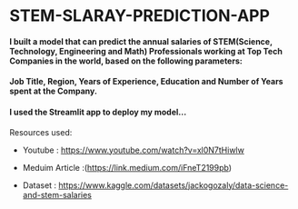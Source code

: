 # STEM-SLARAY-PREDICTION-APP

####  I built a model that can predict the annual salaries of STEM(Science, Technology, Engineering and Math) Professionals working at Top Tech Companies in the world, based on the following parameters:
####  Job Title, Region, Years of Experience, Education and Number of Years spent at the Company.
#### I used the Streamlit app to deploy my model...



Resources used:
* Youtube : https://www.youtube.com/watch?v=xl0N7tHiwlw

* Meduim Article :(https://link.medium.com/iFneT2199pb)
* Dataset : https://www.kaggle.com/datasets/jackogozaly/data-science-and-stem-salaries
